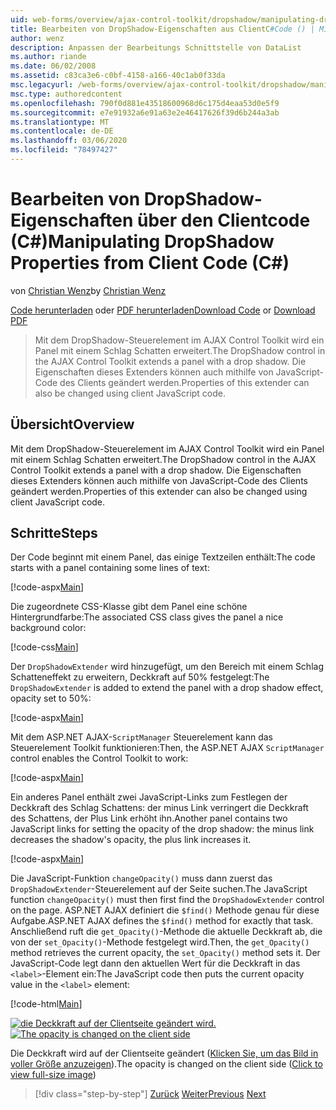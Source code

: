 ```yaml
---
uid: web-forms/overview/ajax-control-toolkit/dropshadow/manipulating-dropshadow-properties-from-client-code-cs
title: Bearbeiten von DropShadow-Eigenschaften aus ClientC#Code () | Microsoft-Dokumentation
author: wenz
description: Anpassen der Bearbeitungs Schnittstelle von DataList
ms.author: riande
ms.date: 06/02/2008
ms.assetid: c83ca3e6-c0bf-4158-a166-40c1ab0f33da
msc.legacyurl: /web-forms/overview/ajax-control-toolkit/dropshadow/manipulating-dropshadow-properties-from-client-code-cs
msc.type: authoredcontent
ms.openlocfilehash: 790f0d881e43518600968d6c175d4eaa53d0e5f9
ms.sourcegitcommit: e7e91932a6e91a63e2e46417626f39d6b244a3ab
ms.translationtype: MT
ms.contentlocale: de-DE
ms.lasthandoff: 03/06/2020
ms.locfileid: "78497427"
---
```

# <a name="manipulating-dropshadow-properties-from-client-code-c"></a><span data-ttu-id="7b9ab-103">Bearbeiten von DropShadow-Eigenschaften über den Clientcode (C#)</span><span class="sxs-lookup"><span data-stu-id="7b9ab-103">Manipulating DropShadow Properties from Client Code (C#)</span></span>

<span data-ttu-id="7b9ab-104">von [Christian Wenz](https://github.com/wenz)</span><span class="sxs-lookup"><span data-stu-id="7b9ab-104">by [Christian Wenz](https://github.com/wenz)</span></span>

<span data-ttu-id="7b9ab-105">[Code herunterladen](https://download.microsoft.com/download/5/1/6/51652a81-500b-4f6b-88d3-617103e7941e/DropShadow2.cs.zip) oder [PDF herunterladen](https://download.microsoft.com/download/b/6/a/b6ae89ee-df69-4c87-9bfb-ad1eb2b23373/dropshadow2CS.pdf)</span><span class="sxs-lookup"><span data-stu-id="7b9ab-105">[Download Code](https://download.microsoft.com/download/5/1/6/51652a81-500b-4f6b-88d3-617103e7941e/DropShadow2.cs.zip) or [Download PDF](https://download.microsoft.com/download/b/6/a/b6ae89ee-df69-4c87-9bfb-ad1eb2b23373/dropshadow2CS.pdf)</span></span>

> <span data-ttu-id="7b9ab-106">Mit dem DropShadow-Steuerelement im AJAX Control Toolkit wird ein Panel mit einem Schlag Schatten erweitert.</span><span class="sxs-lookup"><span data-stu-id="7b9ab-106">The DropShadow control in the AJAX Control Toolkit extends a panel with a drop shadow.</span></span> <span data-ttu-id="7b9ab-107">Die Eigenschaften dieses Extenders können auch mithilfe von JavaScript-Code des Clients geändert werden.</span><span class="sxs-lookup"><span data-stu-id="7b9ab-107">Properties of this extender can also be changed using client JavaScript code.</span></span>

## <a name="overview"></a><span data-ttu-id="7b9ab-108">Übersicht</span><span class="sxs-lookup"><span data-stu-id="7b9ab-108">Overview</span></span>

<span data-ttu-id="7b9ab-109">Mit dem DropShadow-Steuerelement im AJAX Control Toolkit wird ein Panel mit einem Schlag Schatten erweitert.</span><span class="sxs-lookup"><span data-stu-id="7b9ab-109">The DropShadow control in the AJAX Control Toolkit extends a panel with a drop shadow.</span></span> <span data-ttu-id="7b9ab-110">Die Eigenschaften dieses Extenders können auch mithilfe von JavaScript-Code des Clients geändert werden.</span><span class="sxs-lookup"><span data-stu-id="7b9ab-110">Properties of this extender can also be changed using client JavaScript code.</span></span>

## <a name="steps"></a><span data-ttu-id="7b9ab-111">Schritte</span><span class="sxs-lookup"><span data-stu-id="7b9ab-111">Steps</span></span>

<span data-ttu-id="7b9ab-112">Der Code beginnt mit einem Panel, das einige Textzeilen enthält:</span><span class="sxs-lookup"><span data-stu-id="7b9ab-112">The code starts with a panel containing some lines of text:</span></span>

[!code-aspx[Main](manipulating-dropshadow-properties-from-client-code-cs/samples/sample1.aspx)]

<span data-ttu-id="7b9ab-113">Die zugeordnete CSS-Klasse gibt dem Panel eine schöne Hintergrundfarbe:</span><span class="sxs-lookup"><span data-stu-id="7b9ab-113">The associated CSS class gives the panel a nice background color:</span></span>

[!code-css[Main](manipulating-dropshadow-properties-from-client-code-cs/samples/sample2.css)]

<span data-ttu-id="7b9ab-114">Der `DropShadowExtender` wird hinzugefügt, um den Bereich mit einem Schlag Schatteneffekt zu erweitern, Deckkraft auf 50% festgelegt:</span><span class="sxs-lookup"><span data-stu-id="7b9ab-114">The `DropShadowExtender` is added to extend the panel with a drop shadow effect, opacity set to 50%:</span></span>

[!code-aspx[Main](manipulating-dropshadow-properties-from-client-code-cs/samples/sample3.aspx)]

<span data-ttu-id="7b9ab-115">Mit dem ASP.NET AJAX-`ScriptManager` Steuerelement kann das Steuerelement Toolkit funktionieren:</span><span class="sxs-lookup"><span data-stu-id="7b9ab-115">Then, the ASP.NET AJAX `ScriptManager` control enables the Control Toolkit to work:</span></span>

[!code-aspx[Main](manipulating-dropshadow-properties-from-client-code-cs/samples/sample4.aspx)]

<span data-ttu-id="7b9ab-116">Ein anderes Panel enthält zwei JavaScript-Links zum Festlegen der Deckkraft des Schlag Schattens: der minus Link verringert die Deckkraft des Schattens, der Plus Link erhöht ihn.</span><span class="sxs-lookup"><span data-stu-id="7b9ab-116">Another panel contains two JavaScript links for setting the opacity of the drop shadow: the minus link decreases the shadow's opacity, the plus link increases it.</span></span>

[!code-aspx[Main](manipulating-dropshadow-properties-from-client-code-cs/samples/sample5.aspx)]

<span data-ttu-id="7b9ab-117">Die JavaScript-Funktion `changeOpacity()` muss dann zuerst das `DropShadowExtender`-Steuerelement auf der Seite suchen.</span><span class="sxs-lookup"><span data-stu-id="7b9ab-117">The JavaScript function `changeOpacity()` must then first find the `DropShadowExtender` control on the page.</span></span> <span data-ttu-id="7b9ab-118">ASP.NET AJAX definiert die `$find()` Methode genau für diese Aufgabe.</span><span class="sxs-lookup"><span data-stu-id="7b9ab-118">ASP.NET AJAX defines the `$find()` method for exactly that task.</span></span> <span data-ttu-id="7b9ab-119">Anschließend ruft die `get_Opacity()`-Methode die aktuelle Deckkraft ab, die von der `set_Opacity()`-Methode festgelegt wird.</span><span class="sxs-lookup"><span data-stu-id="7b9ab-119">Then, the `get_Opacity()` method retrieves the current opacity, the `set_Opacity()` method sets it.</span></span> <span data-ttu-id="7b9ab-120">Der JavaScript-Code legt dann den aktuellen Wert für die Deckkraft in das `<label>`-Element ein:</span><span class="sxs-lookup"><span data-stu-id="7b9ab-120">The JavaScript code then puts the current opacity value in the `<label>` element:</span></span>

[!code-html[Main](manipulating-dropshadow-properties-from-client-code-cs/samples/sample6.html)]

<span data-ttu-id="7b9ab-121">[![die Deckkraft auf der Clientseite geändert wird.](manipulating-dropshadow-properties-from-client-code-cs/_static/image2.png)](manipulating-dropshadow-properties-from-client-code-cs/_static/image1.png)</span><span class="sxs-lookup"><span data-stu-id="7b9ab-121">[![The opacity is changed on the client side](manipulating-dropshadow-properties-from-client-code-cs/_static/image2.png)](manipulating-dropshadow-properties-from-client-code-cs/_static/image1.png)</span></span>

<span data-ttu-id="7b9ab-122">Die Deckkraft wird auf der Clientseite geändert ([Klicken Sie, um das Bild in voller Größe anzuzeigen](manipulating-dropshadow-properties-from-client-code-cs/_static/image3.png)).</span><span class="sxs-lookup"><span data-stu-id="7b9ab-122">The opacity is changed on the client side ([Click to view full-size image](manipulating-dropshadow-properties-from-client-code-cs/_static/image3.png))</span></span>

> [!div class="step-by-step"]
> <span data-ttu-id="7b9ab-123">[Zurück](adjusting-the-z-index-of-a-dropshadow-cs.md)
> [Weiter](adjusting-the-z-index-of-a-dropshadow-vb.md)</span><span class="sxs-lookup"><span data-stu-id="7b9ab-123">[Previous](adjusting-the-z-index-of-a-dropshadow-cs.md)
[Next](adjusting-the-z-index-of-a-dropshadow-vb.md)</span></span>
